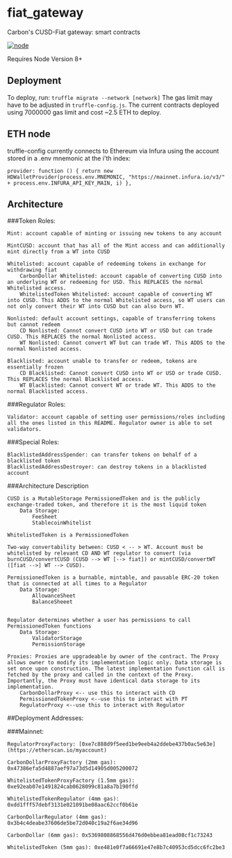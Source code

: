 # fiat_gateway
Carbon's CUSD-Fiat gateway: smart contracts

[![node](https://img.shields.io/badge/Node-v8.11.4-brightgreen.svg)](https://github.com/stablecarbon/fiat_gateway)

Requires Node Version 8+

## Deployment
To deploy, run:
`truffle migrate --network [network]`
The gas limit may have to be adjusted in `truffle-config.js`.
The current contracts deployed using 7000000 gas limit and cost ~2.5 ETH to deploy.

## ETH node
truffle-config currently connects to Ethereum via Infura using the account stored in a .env mnemonic at the i'th index: 

`provider: function () {
        return new HDWalletProvider(process.env.MNEMONIC, "https://mainnet.infura.io/v3/" + process.env.INFURA_API_KEY_MAIN, i)
      },`

## Architecture
###Token Roles:

	Mint: account capable of minting or issuing new tokens to any account

	MintCUSD: account that has all of the Mint access and can additionally mint directly from a WT into CUSD

	Whitelisted: account capable of redeeming tokens in exchange for withdrawing fiat
		CarbonDollar Whitelisted: account capable of converting CUSD into an underlying WT or redeeming for USD. This REPLACES the normal Whitelisted access.
		WhitelistedToken Whitelisted: account capable of converting WT into CUSD. This ADDS to the normal Whitelisted access, so WT users can not only convert their WT into CUSD but can also burn WT.

	Nonlisted: default account settings, capable of transferring tokens but cannot redeem
		CD Nonlisted: Cannot convert CUSD into WT or USD but can trade CUSD. This REPLACES the normal Nonlisted access.
		WT Nonlisted: Cannot convert WT but can trade WT. This ADDS to the normal Nonlisted access.

	Blacklisted: account unable to transfer or redeem, tokens are essentially frozen
		CD Blacklisted: Cannot convert CUSD into WT or USD or trade CUSD. This REPLACES the normal Blacklisted access.
		WT Blacklisted: Cannot convert WT or trade WT. This ADDS to the normal Blacklisted access.

###Regulator Roles:

	Validator: account capable of setting user permissions/roles including all the ones listed in this README. Regulator owner is able to set validators.

###Special Roles:

	BlacklistedAddressSpender: can transfer tokens on behalf of a blacklisted token
	BlacklistedAddressDestroyer: can destroy tokens in a blacklisted account

###Architecture Description

	CUSD is a MutableStorage PermissionedToken and is the publicly exchange-traded token, and therefore it is the most liquid token
		Data Storage:
			FeeSheet
			StablecoinWhitelist

	WhitelistedToken is a PermissionedToken

	Two-way convertability between: CUSD < -- > WT. Account must be whitelisted by relevant CD AND WT regulator to convert (via burnCUSD/convertCUSD (CUSD --> WT [--> fiat]) or mintCUSD/convertWT ([fiat -->] WT --> CUSD).

	PermissionedToken is a burnable, mintable, and pausable ERC-20 token that is connected at all times to a Regulator
		Data Storage:
			AllowanceSheet
			BalanceSheeet


	Regulator determines whether a user has permissions to call PermissionedToken functions
		Data Storage:
			ValidatorStorage
			PermissionStorage

	Proxies: Proxies are upgradeable by owner of the contract. The Proxy allows owner to modify its implementation logic only. Data storage is set once upon construction. The latest implementation function call is fetched by the proxy and called in the context of the Proxy. Importantly, the Proxy must have identical data storage to its implementation.
		CarbonDollarProxy <-- use this to interact with CD
		PermissionedTokenProxy <--use this to interact with PT
		RegulatorProxy <--use this to interact with Regulator

##Deployment Addresses:

###Mainnet:

	RegulatorProxyFactory: [0xe7c888d9f5eed1be9eeb4a2ddebe437b0ac5e63e](https://etherscan.io/myaccount)

	CarbonDollarProxyFactory (2mm gas):  0x47386efa5d4887aef97a73d5d14905d005200072

	WhitelistedTokenProxyFactory (1.5mm gas): 0xe92eab07e1491824cab0628099c81a8a7b190ffd

	WhitelistedTokenRegulator (4mm gas): 0xdd1fff57debf3131e021091be08aac62ccf0b61e

	CarbonDollarRegulator (4mm gas): 0x3b4c4deabe37606de5be72d040c19a2f6ae34d96

	CarbonDollar (6mm gas): 0x5369808868556d476d0ebbea81ead08cf1c73243

	WhitelistedToken (5mm gas): 0xe481e0f7a66691e47e8b7c40953cd5dcc6fc2be3

